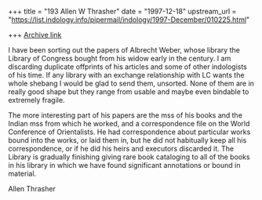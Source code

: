 +++
title = "193 Allen W Thrasher"
date = "1997-12-18"
upstream_url = "https://list.indology.info/pipermail/indology/1997-December/010225.html"

+++
[Archive link](https://list.indology.info/pipermail/indology/1997-December/010225.html)

I have been sorting out the papers of Albrecht Weber, whose library the
Library of Congress bought from his widow early in the century.  I am
discarding duplicate offprints of his articles and some of other indologists
of his time.  If any library with an exchange relationship with LC wants the
whole shebang I would be glad to send them, unsorted.  None of them are
in really good shape but they range from usable and maybe even bindable
to extremely fragile.

The more interesting part of his papers are the mss of his books and the
Indian mss from which he worked, and a correspondence file on the World
Conference of Orientalists.   He had correspondence about particular
works bound into the works, or laid them in, but he did not habitually keep
all his correspondence, or if he did his heirs and executors discarded it.
The Library is gradually finishing giving rare book cataloging to all of the
books in his library in which we have found significant annotations or
bound in material.


Allen Thrasher




